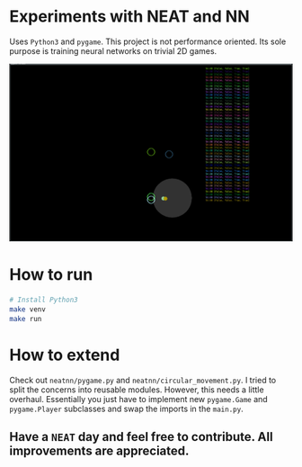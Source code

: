 # Experiments with NEAT and NN

Uses `Python3` and `pygame`. This project is not performance oriented.
Its sole purpose is training neural networks on trivial 2D games.

![NEAT in Action](circular_movement.gif)

# How to run

```bash
# Install Python3
make venv
make run
```

# How to extend

Check out `neatnn/pygame.py` and `neatnn/circular_movement.py`.
I tried to split the concerns into reusable modules.
However, this needs a little overhaul. Essentially you just have to
implement new `pygame.Game` and `pygame.Player` subclasses and
swap the imports in the `main.py`.


## Have a `NEAT` day and feel free to contribute. All improvements are appreciated.
